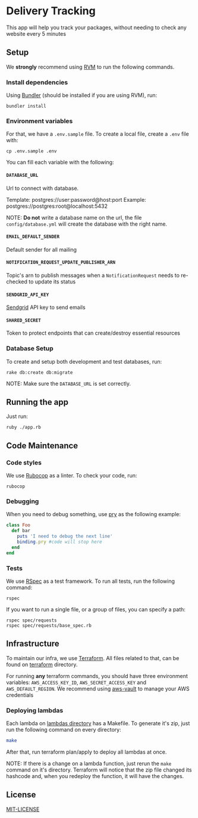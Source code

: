 # Delivery Tracking

This app will help you track your packages, without needing to check any website every 5 minutes

## Setup

We **strongly** recommend using [RVM](https://rvm.io) to run the following commands.

### Install dependencies
Using [Bundler](https://bundler.io) (should be installed if you are using RVM), run:
```
bundler install
```

### Environment variables

For that, we have a `.env.sample` file. To create a local file, create a `.env` file with:
```
cp .env.sample .env
```
You can fill each variable with the following:

#### `DATABASE_URL`
Url to connect with database.

Template: postgres://user:password@host:port
Example: postgres://postgres:root@localhost:5432

NOTE: **Do not** write a database name on the url, the file `config/database.yml` will create the database with the right name.

#### `EMAIL_DEFAULT_SENDER`
Default sender for all mailing

#### `NOTIFICATION_REQUEST_UPDATE_PUBLISHER_ARN`
Topic's arn to publish messages when a `NotificationRequest` needs to re-checked to update its status

#### `SENDGRID_API_KEY`
[Sendgrid](https://sendgrid.com) API key to send emails

#### `SHARED_SECRET`
Token to protect endpoints that can create/destroy essential resources

### Database Setup

To create and setup both development and test databases, run:

```
rake db:create db:migrate
```

NOTE: Make sure the `DATABASE_URL` is set correctly.

## Running the app

Just run:

```
ruby ./app.rb
```

## Code Maintenance

### Code styles

We use [Rubocop](https://github.com/rubocop-hq/rubocop) as a linter. To check your code, run:

```
rubocop
```

### Debugging

When you need to debug something, use [pry](https://github.com/pry/pry) as the following example:

```ruby
class Foo
  def bar
    puts 'I need to debug the next line'
    binding.pry #code will stop here
  end
end
```

### Tests

We use [RSpec](https://github.com/rspec/rspec) as a test framework. To run all tests, run the following command:
```
rspec
```

If you want to run a single file, or a group of files, you can specify a path:

```
rspec spec/requests
rspec spec/requests/base_spec.rb
```

## Infrastructure

To maintain our infra, we use [Terraform](https://terraform.io). All files related to that, can be found on [terraform](terraform/) directory.

For running **any** terraform commands, you should have three environment variables: `AWS_ACCESS_KEY_ID`, `AWS_SECRET_ACCESS_KEY` and `AWS_DEFAULT_REGION`. We recommend using [aws-vault](https://github.com/99designs/aws-vault) to manage your AWS credentials

### Deploying lambdas

Each lambda on [lambdas directory](infra/lambdas) has a Makefile. To generate it's zip, just run the following command on every directory:

```bash
make
```

After that, run terraform plan/apply to deploy all lambdas at once.

NOTE: If there is a change on a lambda function, just rerun the `make` command on it's directory. Terraform will notice that the zip file changed its hashcode and, when you redeploy the function, it will have the changes.

## License

[MIT-LICENSE](LICENSE)
